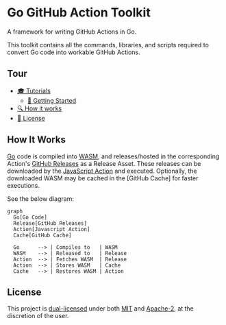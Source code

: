 # Go GitHub Action Toolkit

A framework for writing GitHub Actions in Go.

This toolkit contains all the commands, libraries, and scripts required to
convert Go code into workable GitHub Actions.

## Tour

* [🎓 Tutorials](./docs/tutorials/)
  * [🚀 Getting Started](./docs/tutorials/getting-started.md)
* [🔍 How it works](#how-it-works)
* [💼 License](#license)

## How It Works

[Go] code is compiled into [WASM], and releases/hosted in the corresponding
Action's [GitHub Releases] as a Release Asset. These releases can be
downloaded by the [JavaScript Action] and executed. Optionally, the downloaded
WASM may be cached in the [GitHub Cache] for faster executions.

See the below diagram:

```mermaid
graph
  Go[Go Code]
  Release[GitHub Releases]
  Action[Javascript Action]
  Cache[GitHub Cache]

  Go      --> | Compiles to   | WASM
  WASM    --> | Released to   | Release
  Action  --> | Fetches WASM  | Release
  Action  --> | Stores WASM   | Cache
  Cache   --> | Restores WASM | Action
```

[Go]: https://go.dev
[WASM]: https://webassembly.org/
[GitHub Releases]: https://docs.github.com/en/repositories/releasing-projects-on-github
[JavaScript Action]: https://docs.github.com/en/actions/creating-actions/creating-a-javascript-action

## License

This project is [dual-licensed] under both [MIT] and [Apache-2], at the
discretion of the user.

[dual-licensed]: https://en.wikipedia.org/wiki/Multi-licensing
[MIT]: https://opensource.org/license/mit
[Apache-2]: https://opensource.org/license/apache-2-0
